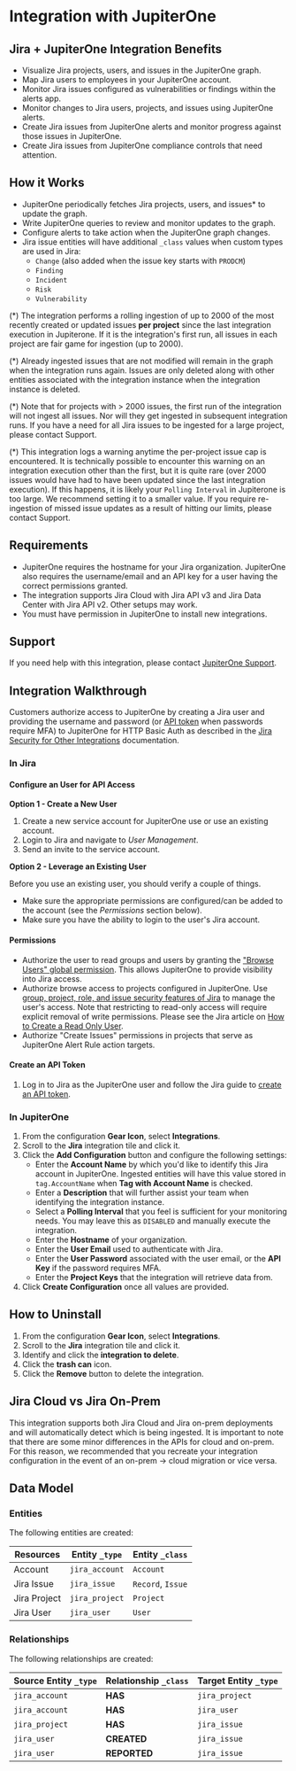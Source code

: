 # Integration with JupiterOne

## Jira + JupiterOne Integration Benefits

- Visualize Jira projects, users, and issues in the JupiterOne graph.
- Map Jira users to employees in your JupiterOne account.
- Monitor Jira issues configured as vulnerabilities or findings within the
  alerts app.
- Monitor changes to Jira users, projects, and issues using JupiterOne alerts.
- Create Jira issues from JupiterOne alerts and monitor progress against those
  issues in JupiterOne.
- Create Jira issues from JupiterOne compliance controls that need attention.

## How it Works

- JupiterOne periodically fetches Jira projects, users, and issues\* to update
  the graph.
- Write JupiterOne queries to review and monitor updates to the graph.
- Configure alerts to take action when the JupiterOne graph changes.
- Jira issue entities will have additional `_class` values when custom types are
  used in Jira:
  - `Change` (also added when the issue key starts with `PRODCM`)
  - `Finding`
  - `Incident`
  - `Risk`
  - `Vulnerability`

(\*) The integration performs a rolling ingestion of up to 2000 of the most
recently created or updated issues **per project** since the last integration
execution in Jupiterone. If it is the integration's first run, all issues in
each project are fair game for ingestion (up to 2000).

(\*) Already ingested issues that are not modified will remain in the graph when
the integration runs again. Issues are only deleted along with other entities
associated with the integration instance when the integration instance is
deleted.

(\*) Note that for projects with > 2000 issues, the first run of the integration
will not ingest all issues. Nor will they get ingested in subsequent integration
runs. If you have a need for all Jira issues to be ingested for a large project,
please contact Support.

(\*) This integration logs a warning anytime the per-project issue cap is
encountered. It is technically possible to encounter this warning on an
integration execution other than the first, but it is quite rare (over 2000
issues would have had to have been updated since the last integration
execution). If this happens, it is likely your `Polling Interval` in Jupiterone
is too large. We recommend setting it to a smaller value. If you require
re-ingestion of missed issue updates as a result of hitting our limits, please
contact Support.

## Requirements

- JupiterOne requires the hostname for your Jira organization. JupiterOne also
  requires the username/email and an API key for a user having the correct
  permissions granted.
- The integration supports Jira Cloud with Jira API v3 and Jira Data Center with
  Jira API v2. Other setups may work.
- You must have permission in JupiterOne to install new integrations.

## Support

If you need help with this integration, please contact
[JupiterOne Support](https://support.jupiterone.io).

## Integration Walkthrough

Customers authorize access to JupiterOne by creating a Jira user and providing
the username and password (or [API token][2] when passwords require MFA) to
JupiterOne for HTTP Basic Auth as described in the [Jira Security for Other
Integrations][1] documentation.

### In Jira

#### Configure an User for API Access

**Option 1 - Create a New User**

1. Create a new service account for JupiterOne use or use an existing account.
1. Login to Jira and navigate to _User Management_.
1. Send an invite to the service account.

**Option 2 - Leverage an Existing User**

Before you use an existing user, you should verify a couple of things.

- Make sure the appropriate permissions are configured/can be added to the
  account (see the _Permissions_ section below).
- Make sure you have the ability to login to the user's Jira account.

#### Permissions

- Authorize the user to read groups and users by granting the ["Browse Users"
  global permission][5]. This allows JupiterOne to provide visibility into Jira
  access.
- Authorize browse access to projects configured in JupiterOne. Use [group,
  project, role, and issue security features of Jira][3] to manage the user's
  access. Note that restricting to read-only access will require explicit
  removal of write permissions. Please see the Jira article on [How to Create a
  Read Only User][4].
- Authorize "Create Issues" permissions in projects that serve as JupiterOne
  Alert Rule action targets.

#### Create an API Token

1. Log in to Jira as the JupiterOne user and follow the Jira guide to [create an
   API token][2].

### In JupiterOne

1. From the configuration **Gear Icon**, select **Integrations**.
2. Scroll to the **Jira** integration tile and click it.
3. Click the **Add Configuration** button and configure the following settings:
   - Enter the **Account Name** by which you'd like to identify this Jira
     account in JupiterOne. Ingested entities will have this value stored in
     `tag.AccountName` when **Tag with Account Name** is checked.
   - Enter a **Description** that will further assist your team when identifying
     the integration instance.
   - Select a **Polling Interval** that you feel is sufficient for your
     monitoring needs. You may leave this as `DISABLED` and manually execute the
     integration.
   - Enter the **Hostname** of your organization.
   - Enter the **User Email** used to authenticate with Jira.
   - Enter the **User Password** associated with the user email, or the **API
     Key** if the password requires MFA.
   - Enter the **Project Keys** that the integration will retrieve data from.
4. Click **Create Configuration** once all values are provided.

## How to Uninstall

1. From the configuration **Gear Icon**, select **Integrations**.
2. Scroll to the **Jira** integration tile and click it.
3. Identify and click the **integration to delete**.
4. Click the **trash can** icon.
5. Click the **Remove** button to delete the integration.

## Jira Cloud vs Jira On-Prem

This integration supports both Jira Cloud and Jira on-prem deployments and will
automatically detect which is being ingested. It is important to note that there
are some minor differences in the APIs for cloud and on-prem. For this reason,
we recommended that you recreate your integration configuration in the event of
an on-prem -> cloud migration or vice versa.

<!-- {J1_DOCUMENTATION_MARKER_START} -->
<!--
********************************************************************************
NOTE: ALL OF THE FOLLOWING DOCUMENTATION IS GENERATED USING THE
"j1-integration document" COMMAND. DO NOT EDIT BY HAND! PLEASE SEE THE DEVELOPER
DOCUMENTATION FOR USAGE INFORMATION:

https://github.com/JupiterOne/sdk/blob/main/docs/integrations/development.md
********************************************************************************
-->

## Data Model

### Entities

The following entities are created:

| Resources    | Entity `_type` | Entity `_class`   |
| ------------ | -------------- | ----------------- |
| Account      | `jira_account` | `Account`         |
| Jira Issue   | `jira_issue`   | `Record`, `Issue` |
| Jira Project | `jira_project` | `Project`         |
| Jira User    | `jira_user`    | `User`            |

### Relationships

The following relationships are created:

| Source Entity `_type` | Relationship `_class` | Target Entity `_type` |
| --------------------- | --------------------- | --------------------- |
| `jira_account`        | **HAS**               | `jira_project`        |
| `jira_account`        | **HAS**               | `jira_user`           |
| `jira_project`        | **HAS**               | `jira_issue`          |
| `jira_user`           | **CREATED**           | `jira_issue`          |
| `jira_user`           | **REPORTED**          | `jira_issue`          |

<!--
********************************************************************************
END OF GENERATED DOCUMENTATION AFTER BELOW MARKER
********************************************************************************
-->
<!-- {J1_DOCUMENTATION_MARKER_END} -->

[1]:
  https://developer.atlassian.com/cloud/jira/platform/security-for-other-integrations/
[2]: https://confluence.atlassian.com/cloud/api-tokens-938839638.html
[3]:
  https://support.atlassian.com/jira-core-cloud/docs/how-do-jira-permissions-work/
[4]:
  https://confluence.atlassian.com/jirakb/jira-cloud-how-to-create-a-read-only-user-779160729.html
[5]:
  https://confluence.atlassian.com/adminjiraserver/managing-global-permissions-938847142.html
